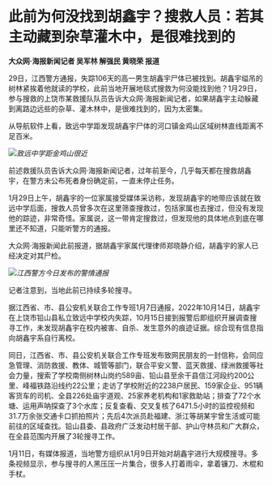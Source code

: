 # 此前为何没找到胡鑫宇？搜救人员：若其主动藏到杂草灌木中，是很难找到的

**大众网·海报新闻记者 吴军林 解强民 黄晓荣 报道**

29日，江西警方通报，失踪106天的高一男生胡鑫宇尸体已被找到。胡鑫宇缢吊的树林紧挨着他就读的学校，此前当地开展地毯式搜救为何没能找到他？1月29日，参与搜救的上饶市某救援队队员告诉大众网·海报新闻记者，如果胡鑫宇主动躲藏到离路边远些的杂草、灌木林中，是很难找到的，因为太密集。

从导航软件上看，致远中学距发现胡鑫宇尸体的河口镇金鸡山区域树林直线距离不足百米。

![](https://inews.gtimg.com/newsapp_bt/0/15632918852/1000)_致远中学距金鸡山很近_

前述救援队员告诉大众网·海报新闻记者，过年前至今，几乎每天都在搜救胡鑫宇，在警方未公布死者身份确定前，一直未停止任务。

1月29日上午，胡鑫宇的一位家属接受媒体采访称，发现胡鑫宇的地带应该就在致远中学后面，搜救人员曾多次在这里筛查搜救过，包括家属也去搜过，但没有发现他的踪迹，非常奇怪。家属说，这一带肯定搜救过，但发现他的具体地点到底在哪里还不知道，只能听警方的通报。

大众网·海报新闻此前报道，据胡鑫宇家属代理律师郑晓静介绍，胡鑫宇的家人已经决定对其尸检。

![](https://inews.gtimg.com/newsapp_bt/0/15632918862/1000)_江西警方今日发布的警情通报_

记者注意到，当地此前已持续多轮搜寻。

据江西省、市、县公安机关联合工作专班1月7日通报，2022年10月14日，胡鑫宇在上饶市铅山县私立致远中学校内失踪，10月15日接到报警后即组织开展调查搜寻工作，未发现胡鑫宇在校内被害、自杀、发生意外的痕迹证据。综合现有信息指向胡鑫宇系自行离校。

同日，江西省、市、县公安机关联合工作专班发布致网民朋友的一封信称，会同应急管理、消防救援、教体、城管等部门，联合平安义警、蓝天救援、绿洲救援等社会力量，搜索了学校南侧树林山岗约589亩、铅山县至余干县信江河段约200公里、峰福铁路沿线约22公里；走访了学校附近的2238户居民、159家企业、951辆客货车的司机、全县226处庙宇道观、25家养老机构和1家救助站；排查了72个水塘、运用声呐探查了3个水库；反复查看、交叉复核了6471.5小时的监控视频和31.7万余张交通卡口抓拍照片；先后4次派员赴福建、浙江等胡某宇曾生活或可能前往的区域查找。铅山县委、县政府广泛发动村居干部、护山守林员和广大群众，在全县范围内开展了3轮搜寻工作。

1月11日，有媒体报道，当地警方组织从1月9日开始对胡鑫宇进行大规模搜寻。多条视频显示，参与搜寻的人黑压压一片集合，很多人打着雨伞，拿着镰刀、木棍和手杖。

